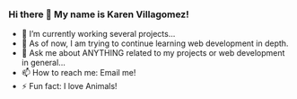 ### Hi there 👋 My name is Karen Villagomez!

- 🔭 I’m currently working several projects...
- 🌱 As of now, I am trying to continue learning web development in depth.
- 💬 Ask me about ANYTHING related to my projects or web development in general...
- 📫 How to reach me: Email me!
- ⚡ Fun fact: I love Animals!

<!--
**KarenHarley/KarenHarley** is a ✨ _special_ ✨ repository because its `README.md` (this file) appears on your GitHub profile.

Here are some ideas to get you started:

- 🔭 I’m currently working on ...
- 🌱 I’m currently learning ...
- 👯 I’m looking to collaborate on ...
- 🤔 I’m looking for help with ...
- 💬 Ask me about ...
- 📫 How to reach me: ...
- 😄 Pronouns: ...
- ⚡ Fun fact: ...
-->
